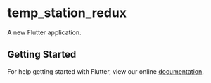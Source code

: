 # temp_station_redux

A new Flutter application.

## Getting Started

For help getting started with Flutter, view our online
[documentation](https://flutter.io/).
